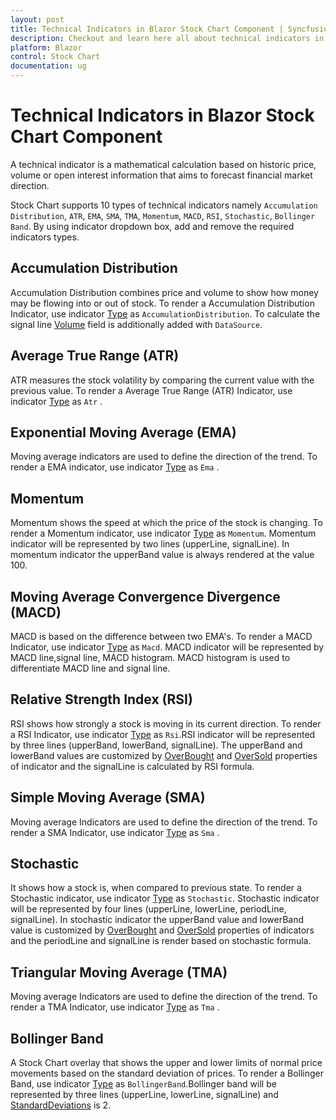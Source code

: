 ```yaml
---
layout: post
title: Technical Indicators in Blazor Stock Chart Component | Syncfusion
description: Checkout and learn here all about technical indicators in Syncfusion Blazor Stock Chart component and more.
platform: Blazor
control: Stock Chart 
documentation: ug
---
```


<!-- markdownlint-disable MD036 -->

# Technical Indicators in Blazor Stock Chart Component

A technical indicator is a mathematical calculation based on historic price, volume or open interest information that aims to forecast financial market direction.

Stock Chart supports 10 types of technical indicators namely `Accumulation Distribution`, `ATR`, `EMA`, `SMA`, `TMA`, `Momentum`, `MACD`, `RSI`, `Stochastic`, `Bollinger Band`. By using indicator dropdown box, add and remove the required indicators types.

## Accumulation Distribution

Accumulation Distribution combines price and volume to show how money may be flowing into or out of stock. To render a Accumulation Distribution Indicator, use indicator [Type](https://help.syncfusion.com/cr/blazor/Syncfusion.Blazor.Charts.StockChartIndicator.html#Syncfusion_Blazor_Charts_StockChartIndicator_Type) as `AccumulationDistribution`. To calculate the signal line [Volume](https://help.syncfusion.com/cr/blazor/Syncfusion.Blazor.Charts.StockChartIndicator.html#Syncfusion_Blazor_Charts_StockChartIndicator_Volume) field is additionally added with `DataSource`.

## Average True Range (ATR)

ATR measures the stock volatility by comparing the current value with the previous value. To render a Average True Range (ATR) Indicator, use indicator [Type](https://help.syncfusion.com/cr/blazor/Syncfusion.Blazor.Charts.StockChartIndicator.html#Syncfusion_Blazor_Charts_StockChartIndicator_Type) as `Atr` .

## Exponential Moving Average (EMA)

Moving average indicators are used to define the direction of the trend. To render a EMA indicator, use indicator [Type](https://help.syncfusion.com/cr/blazor/Syncfusion.Blazor.Charts.StockChartIndicator.html#Syncfusion_Blazor_Charts_StockChartIndicator_Type) as `Ema` .

## Momentum

Momentum shows the speed at which the price of the stock is changing. To render a Momentum indicator, use indicator [Type](https://help.syncfusion.com/cr/blazor/Syncfusion.Blazor~Syncfusion.Blazor.Charts.ChartIndicator~Type.html) as `Momentum`. Momentum indicator will be represented by two lines (upperLine, signalLine). In momentum indicator the upperBand value is always rendered at the value 100.

## Moving Average Convergence Divergence (MACD)

MACD is based on the difference between two EMA's. To render a MACD Indicator, use indicator [Type](https://help.syncfusion.com/cr/blazor/Syncfusion.Blazor.Charts.StockChartIndicator.html#Syncfusion_Blazor_Charts_StockChartIndicator_Type) as `Macd`. MACD indicator will be represented by MACD line,signal line, MACD histogram. MACD histogram is used to differentiate MACD line and signal line.

## Relative Strength Index (RSI)

RSI shows how strongly a stock is moving in its current direction. To render a RSI Indicator, use indicator [Type](https://help.syncfusion.com/cr/blazor/Syncfusion.Blazor.Charts.StockChartIndicator.html#Syncfusion_Blazor_Charts_StockChartIndicator_Type) as `Rsi`.RSI indicator will be represented by three lines (upperBand, lowerBand, signalLine). The upperBand and lowerBand values are customized by [OverBought](https://help.syncfusion.com/cr/blazor/Syncfusion.Blazor.Charts.StockChartIndicator.html#Syncfusion_Blazor_Charts_StockChartIndicator_OverBought) and [OverSold](https://help.syncfusion.com/cr/blazor/Syncfusion.Blazor.Charts.StockChartIndicator.html#Syncfusion_Blazor_Charts_StockChartIndicator_OverSold) properties of indicator and the signalLine is calculated by RSI formula.

## Simple Moving Average (SMA)

Moving average Indicators are used to define the direction of the trend. To render a SMA Indicator, use indicator [Type](https://help.syncfusion.com/cr/blazor/Syncfusion.Blazor.Charts.StockChartIndicator.html#Syncfusion_Blazor_Charts_StockChartIndicator_Type) as `Sma` .

## Stochastic

It shows how a stock is, when compared to previous state. To render a Stochastic indicator, use indicator [Type](https://help.syncfusion.com/cr/blazor/Syncfusion.Blazor.Charts.StockChartIndicator.html#Syncfusion_Blazor_Charts_StockChartIndicator_Type) as `Stochastic`. Stochastic indicator will be represented by four lines (upperLine, lowerLine, periodLine, signalLine). In stochastic indicator the upperBand value and lowerBand value is customized by [OverBought](https://help.syncfusion.com/cr/blazor/Syncfusion.Blazor.Charts.StockChartIndicator.html#Syncfusion_Blazor_Charts_StockChartIndicator_OverBought) and [OverSold](https://help.syncfusion.com/cr/blazor/Syncfusion.Blazor.Charts.StockChartIndicator.html#Syncfusion_Blazor_Charts_StockChartIndicator_OverSold) properties of indicators and the periodLine and signalLine is render based on stochastic formula.

## Triangular Moving Average (TMA)

Moving average Indicators are used to define the direction of the trend. To render a TMA Indicator, use indicator [Type](https://help.syncfusion.com/cr/blazor/Syncfusion.Blazor.Charts.StockChartIndicator.html#Syncfusion_Blazor_Charts_StockChartIndicator_Type) as
`Tma` .

## Bollinger Band

<!-- markdownlint-disable MD034 -->

A Stock Chart overlay that shows the upper and lower limits of normal price movements based on the standard deviation of prices. To render a Bollinger Band, use indicator [Type](https://help.syncfusion.com/cr/blazor/Syncfusion.Blazor.Charts.StockChartIndicator.html#Syncfusion_Blazor_Charts_StockChartIndicator_Type) as `BollingerBand`.Bollinger band will be represented by three lines (upperLine, lowerLine, signalLine) and [StandardDeviations](https://help.syncfusion.com/cr/blazor/Syncfusion.Blazor.Charts.StockChartIndicator.html#Syncfusion_Blazor_Charts_StockChartIndicator_StandardDeviation) is 2.
